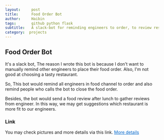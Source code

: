 ```yaml
---
layout:     post
title:      Food Order Bot
author:     Haibin
tags:		github python flask
subtitle:  	A slack-bot for reminding engineers to order, to review restaurants
category:  projects
---
```


## Food Order Bot

It's a slack bot, The reason I wrote this bot is because I don't want to manually remind other engineers to place their food order. Also, I'm not good at choosing a tasty restaurant.  

So, This bot would remind all engineers in food channel to order and also remind people who calls the bot to close the food order.   

Besides, the bot would send a food review after lunch to gather reviews from engineer. In this way, we may get suggestions which restaurant is more fit to our engineers.

### Link
You may check pictures and more details via this link.
<a href="https://github.com/HarbinZhang/food-order-bot" style="color: rgb(0,102,204)">More details</a>
